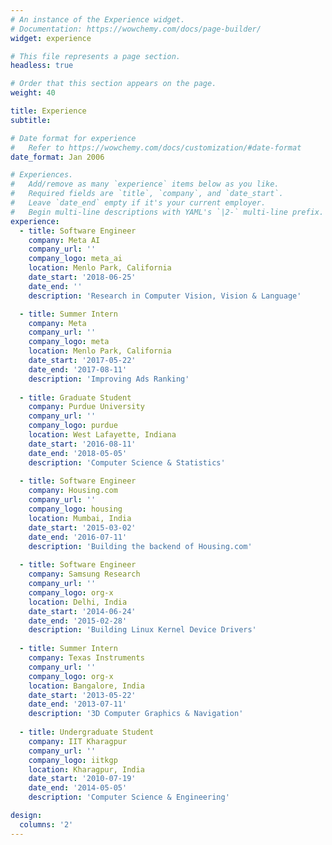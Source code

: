 ```yaml
---
# An instance of the Experience widget.
# Documentation: https://wowchemy.com/docs/page-builder/
widget: experience

# This file represents a page section.
headless: true

# Order that this section appears on the page.
weight: 40

title: Experience
subtitle:

# Date format for experience
#   Refer to https://wowchemy.com/docs/customization/#date-format
date_format: Jan 2006

# Experiences.
#   Add/remove as many `experience` items below as you like.
#   Required fields are `title`, `company`, and `date_start`.
#   Leave `date_end` empty if it's your current employer.
#   Begin multi-line descriptions with YAML's `|2-` multi-line prefix.
experience:  
  - title: Software Engineer
    company: Meta AI
    company_url: ''
    company_logo: meta_ai
    location: Menlo Park, California
    date_start: '2018-06-25'
    date_end: ''
    description: 'Research in Computer Vision, Vision & Language'

  - title: Summer Intern
    company: Meta
    company_url: ''
    company_logo: meta
    location: Menlo Park, California
    date_start: '2017-05-22'
    date_end: '2017-08-11'
    description: 'Improving Ads Ranking'
    
  - title: Graduate Student
    company: Purdue University
    company_url: ''
    company_logo: purdue
    location: West Lafayette, Indiana
    date_start: '2016-08-11'
    date_end: '2018-05-05'
    description: 'Computer Science & Statistics'
    
  - title: Software Engineer
    company: Housing.com
    company_url: ''
    company_logo: housing
    location: Mumbai, India
    date_start: '2015-03-02'
    date_end: '2016-07-11'
    description: 'Building the backend of Housing.com'
    
  - title: Software Engineer
    company: Samsung Research
    company_url: ''
    company_logo: org-x
    location: Delhi, India
    date_start: '2014-06-24'
    date_end: '2015-02-28'
    description: 'Building Linux Kernel Device Drivers'
    
  - title: Summer Intern
    company: Texas Instruments
    company_url: ''
    company_logo: org-x
    location: Bangalore, India
    date_start: '2013-05-22'
    date_end: '2013-07-11'
    description: '3D Computer Graphics & Navigation'
    
  - title: Undergraduate Student
    company: IIT Kharagpur
    company_url: ''
    company_logo: iitkgp
    location: Kharagpur, India
    date_start: '2010-07-19'
    date_end: '2014-05-05'
    description: 'Computer Science & Engineering'

design:
  columns: '2'
---
```

